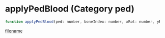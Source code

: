 # applyPedBlood (Category ped)

```js
function applyPedBlood(ped: number, boneIndex: number, xRot: number, yRot: number, zRot: number, woundType: string): void
```

[filename](applyPedBlood_m.md ':include')